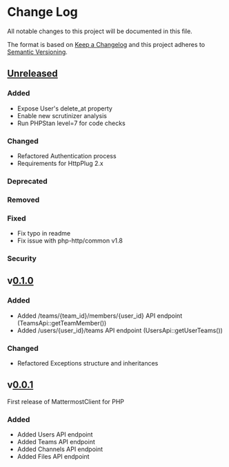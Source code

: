 # Change Log
All notable changes to this project will be documented in this file.

The format is based on [Keep a Changelog](http://keepachangelog.com/)
and this project adheres to [Semantic Versioning](http://semver.org/).

## [Unreleased](#unreleased)
### Added
- Expose User's delete_at property
- Enable new scrutinizer analysis
- Run PHPStan level=7 for code checks
### Changed
- Refactored Authentication process
- Requirements for HttpPlug 2.x
### Deprecated
### Removed
### Fixed
- Fix typo in readme
- Fix issue with php-http/common v1.8
### Security

## v[0.1.0](https://github.com/thePanz/MattermostClient/releases/tag/0.1.0)
### Added
- Added /teams/{team_id}/members/{user_id} API endpoint (TeamsApi::getTeamMember())
- Added /users/{user_id}/teams API endpoint (UsersApi::getUserTeams())

### Changed
- Refactored Exceptions structure and inheritances

## v[0.0.1](https://github.com/thePanz/MattermostClient/releases/tag/0.0.1)

First release of MattermostClient for PHP

### Added
- Added Users API endpoint
- Added Teams API endpoint
- Added Channels API endpoint
- Added Files API endpoint
